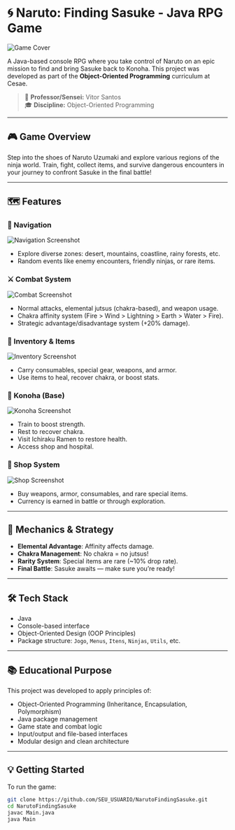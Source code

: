 # 🌀 Naruto: Finding Sasuke - Java RPG Game

![Game Cover](LINK_DA_IMAGEM_CAPA_AQUI)

A Java-based console RPG where you take control of Naruto on an epic mission to find and bring Sasuke back to Konoha. This project was developed as part of the **Object-Oriented Programming** curriculum at Cesae.

> 🧠 **Professor/Sensei:** Vitor Santos  
> 🎓 **Discipline:** Object-Oriented Programming

---

## 🎮 Game Overview

Step into the shoes of Naruto Uzumaki and explore various regions of the ninja world. Train, fight, collect items, and survive dangerous encounters in your journey to confront Sasuke in the final battle!

---

## 🗺️ Features

### 🧭 Navigation
![Navigation Screenshot](LINK_DA_IMAGEM_NAVEGACAO)

- Explore diverse zones: desert, mountains, coastline, rainy forests, etc.
- Random events like enemy encounters, friendly ninjas, or rare items.

### ⚔️ Combat System
![Combat Screenshot](LINK_DA_IMAGEM_LUTA)

- Normal attacks, elemental jutsus (chakra-based), and weapon usage.
- Chakra affinity system (Fire > Wind > Lightning > Earth > Water > Fire).
- Strategic advantage/disadvantage system (+20% damage).

### 🎒 Inventory & Items
![Inventory Screenshot](LINK_DA_IMAGEM_MOCHILA)

- Carry consumables, special gear, weapons, and armor.
- Use items to heal, recover chakra, or boost stats.

### 🏯 Konoha (Base)
![Konoha Screenshot](LINK_DA_IMAGEM_KONOHA)

- Train to boost strength.
- Rest to recover chakra.
- Visit Ichiraku Ramen to restore health.
- Access shop and hospital.

### 🛒 Shop System
![Shop Screenshot](LINK_DA_IMAGEM_LOJA)

- Buy weapons, armor, consumables, and rare special items.
- Currency is earned in battle or through exploration.

---

## 🧠 Mechanics & Strategy

- **Elemental Advantage**: Affinity affects damage.
- **Chakra Management**: No chakra = no jutsus!
- **Rarity System**: Special items are rare (~10% drop rate).
- **Final Battle**: Sasuke awaits — make sure you’re ready!

---

## 🛠️ Tech Stack

- Java
- Console-based interface
- Object-Oriented Design (OOP Principles)
- Package structure: `Jogo`, `Menus`, `Itens`, `Ninjas`, `Utils`, etc.

---

## 📚 Educational Purpose

This project was developed to apply principles of:

- Object-Oriented Programming (Inheritance, Encapsulation, Polymorphism)
- Java package management
- Game state and combat logic
- Input/output and file-based interfaces
- Modular design and clean architecture

---

## 💡 Getting Started

To run the game:

```bash
git clone https://github.com/SEU_USUARIO/NarutoFindingSasuke.git
cd NarutoFindingSasuke
javac Main.java
java Main
